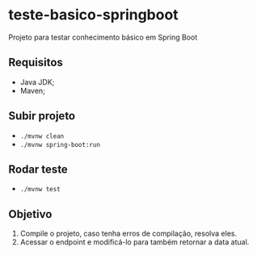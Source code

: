 # teste-basico-springboot
Projeto para testar conhecimento básico em Spring Boot

## Requisitos
- Java JDK;
- Maven;

## Subir projeto
- `./mvnw clean`
- `./mvnw spring-boot:run`

## Rodar teste
- `./mvnw test`

## Objetivo
1. Compile o projeto, caso tenha erros de compilação, resolva eles.
2. Acessar o endpoint </hello> e modificá-lo para também retornar a data atual.